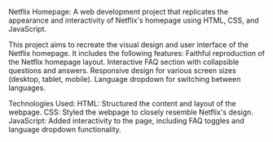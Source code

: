 Netflix Homepage:
A web development project that replicates the appearance and interactivity of Netflix's homepage using HTML, CSS, and JavaScript.

This project aims to recreate the visual design and user interface of the Netflix homepage. It includes the following features:
Faithful reproduction of the Netflix homepage layout.
Interactive FAQ section with collapsible questions and answers.
Responsive design for various screen sizes (desktop, tablet, mobile).
Language dropdown for switching between languages.

Technologies Used:
HTML: Structured the content and layout of the webpage.
CSS: Styled the webpage to closely resemble Netflix's design.
JavaScript: Added interactivity to the page, including FAQ toggles and language dropdown functionality.
